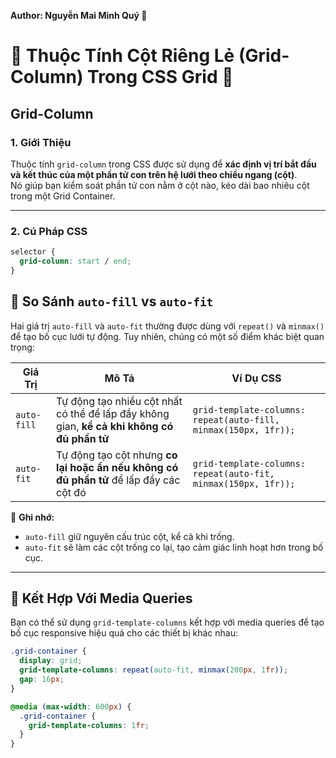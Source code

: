 **Author: Nguyễn Mai Minh Quý 🎨**

# 🌟  Thuộc Tính Cột Riêng Lẻ (Grid-Column) Trong CSS Grid 🌟

## Grid-Column

### 1. **Giới Thiệu**
Thuộc tính `grid-column` trong CSS được sử dụng để **xác định vị trí bắt đầu và kết thúc của một phần tử con trên hệ lưới theo chiều ngang (cột)**.  
Nó giúp bạn kiểm soát phần tử con nằm ở cột nào, kéo dài bao nhiêu cột trong một Grid Container.

---

### 2. **Cú Pháp CSS**

```css
selector {
  grid-column: start / end;
}
``` 
## 🔹 So Sánh `auto-fill` vs `auto-fit`

Hai giá trị `auto-fill` và `auto-fit` thường được dùng với `repeat()` và `minmax()` để tạo bố cục lưới tự động. Tuy nhiên, chúng có một số điểm khác biệt quan trọng:

| Giá Trị     | Mô Tả                                                                                          | Ví Dụ CSS                                                        |
|-------------|------------------------------------------------------------------------------------------------|------------------------------------------------------------------|
| `auto-fill` | Tự động tạo nhiều cột nhất có thể để lấp đầy không gian, **kể cả khi không có đủ phần tử**     | `grid-template-columns: repeat(auto-fill, minmax(150px, 1fr));` |
| `auto-fit`  | Tự động tạo cột nhưng **co lại hoặc ẩn nếu không có đủ phần tử** để lấp đầy các cột đó        | `grid-template-columns: repeat(auto-fit, minmax(150px, 1fr));`  |

📌 **Ghi nhớ:**
- `auto-fill` giữ nguyên cấu trúc cột, kể cả khi trống.
- `auto-fit` sẽ làm các cột trống co lại, tạo cảm giác linh hoạt hơn trong bố cục.

---

## 🔹 Kết Hợp Với Media Queries

Bạn có thể sử dụng `grid-template-columns` kết hợp với media queries để tạo bố cục responsive hiệu quả cho các thiết bị khác nhau:

```css
.grid-container {
  display: grid;
  grid-template-columns: repeat(auto-fit, minmax(200px, 1fr));
  gap: 16px;
}

@media (max-width: 600px) {
  .grid-container {
    grid-template-columns: 1fr;
  }
}
```